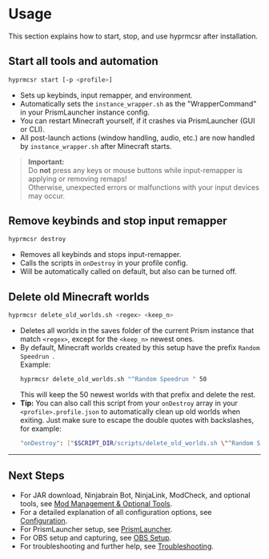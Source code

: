 # Usage

This section explains how to start, stop, and use hyprmcsr after installation.

## Start all tools and automation

```bash
hyprmcsr start [-p <profile>]
```
- Sets up keybinds, input remapper, and environment.
- Automatically sets the `instance_wrapper.sh` as the "WrapperCommand" in your PrismLauncher instance config.
- You can restart Minecraft yourself, if it crashes via PrismLauncher (GUI or CLI).
- All post-launch actions (window handling, audio, etc.) are now handled by `instance_wrapper.sh` after Minecraft starts.

> **Important:**  
> Do **not** press any keys or mouse buttons while input-remapper is applying or removing remaps!  
> Otherwise, unexpected errors or malfunctions with your input devices may occur.

## Remove keybinds and stop input remapper

```bash
hyprmcsr destroy
```
- Removes all keybinds and stops input-remapper.
- Calls the scripts in `onDestroy` in your profile config.
- Will be automatically called on default, but also can be turned off.

## Delete old Minecraft worlds

```bash
hyprmcsr delete_old_worlds.sh <regex> <keep_n>
```
- Deletes all worlds in the saves folder of the current Prism instance that match `<regex>`, except for the `<keep_n>` newest ones.
- By default, Minecraft worlds created by this setup have the prefix `Random Speedrun `.  
  Example:  
  ```bash
  hyprmcsr delete_old_worlds.sh "^Random Speedrun " 50
  ```
  This will keep the 50 newest worlds with that prefix and delete the rest.
- **Tip:** You can also call this script from your `onDestroy` array in your `<profile>.profile.json` to automatically clean up old worlds when exiting. Just make sure to escape the double quotes with backslashes, for example: 
  ```bash
  "onDestroy": ["$SCRIPT_DIR/scripts/delete_old_worlds.sh \"^Random Speedrun \" 50"]
  ```

---

## Next Steps

- For JAR download, Ninjabrain Bot, NinjaLink, ModCheck, and optional tools, see [Mod Management & Optional Tools](./015-jar-download.md).
- For a detailed explanation of all configuration options, see [Configuration](./004-configuration.md).
- For PrismLauncher setup, see [PrismLauncher](./010-prismlauncher.md).
- For OBS setup and capturing, see [OBS Setup](./013-obs-setup.md).
- For troubleshooting and further help, see [Troubleshooting](./020-troubleshooting.md).
